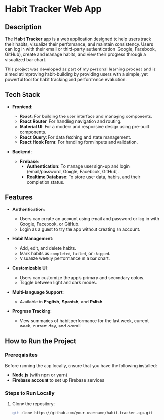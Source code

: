 # Habit Tracker Web App

## Description
The **Habit Tracker** app is a web application designed to help users track their habits, visualize their performance, and maintain consistency. Users can log in with their email or third-party authentication (Google, Facebook, GitHub), create and manage habits, and view their progress through a visualized bar chart.

This project was developed as part of my personal learning process and is aimed at improving habit-building by providing users with a simple, yet powerful tool for habit tracking and performance evaluation.

## Tech Stack
- **Frontend**: 
  - **React**: For building the user interface and managing components.
  - **React Router**: For handling navigation and routing.
  - **Material UI**: For a modern and responsive design using pre-built components.
  - **React Query**: For data fetching and state management.
  - **React Hook Form**: For handling form inputs and validation.
  
- **Backend**:
  - **Firebase**: 
    - **Authentication**: To manage user sign-up and login (email/password, Google, Facebook, GitHub).
    - **Realtime Database**: To store user data, habits, and their completion status.

## Features
- **Authentication**: 
  - Users can create an account using email and password or log in with Google, Facebook, or GitHub.
  - Login as a guest to try the app without creating an account.

- **Habit Management**: 
  - Add, edit, and delete habits.
  - Mark habits as `completed`, `failed`, or `skipped`.
  - Visualize weekly performance in a bar chart.
  
- **Customizable UI**: 
  - Users can customize the app’s primary and secondary colors.
  - Toggle between light and dark modes.
  
- **Multi-language Support**: 
  - Available in **English**, **Spanish**, and **Polish**.
  
- **Progress Tracking**: 
  - View summaries of habit performance for the last week, current week, current day, and overall.

## How to Run the Project

### Prerequisites
Before running the app locally, ensure that you have the following installed:
- **Node.js** (with npm or yarn)
- **Firebase account** to set up Firebase services

### Steps to Run Locally
1. Clone the repository:
   ```bash
   git clone https://github.com/your-username/habit-tracker-app.git
